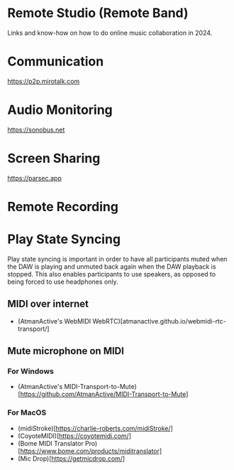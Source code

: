 # Remote Studio (Remote Band)

Links and know-how on how to do online music collaboration in 2024.



# Communication

https://p2p.mirotalk.com


# Audio Monitoring

https://sonobus.net

# Screen Sharing

https://parsec.app

# Remote Recording



# Play State Syncing
Play state syncing is important in order to have all participants muted when the DAW is playing and unmuted back again when the DAW playback is stopped. This also enables participants to use speakers, as opposed to being forced to use headphones only. 

## MIDI over internet
- (AtmanActive's WebMIDI WebRTC)[atmanactive.github.io/webmidi-rtc-transport/]


## Mute microphone on MIDI

### For Windows

- (AtmanActive's MIDI-Transport-to-Mute)[https://github.com/AtmanActive/MIDI-Transport-to-Mute]

### For MacOS

- (midiStroke)[https://charlie-roberts.com/midiStroke/]
- (CoyoteMIDI)[https://coyotemidi.com/]
- (Bome MIDI Translator Pro)[https://www.bome.com/products/miditranslator]
- (Mic Drop)[https://getmicdrop.com/]
